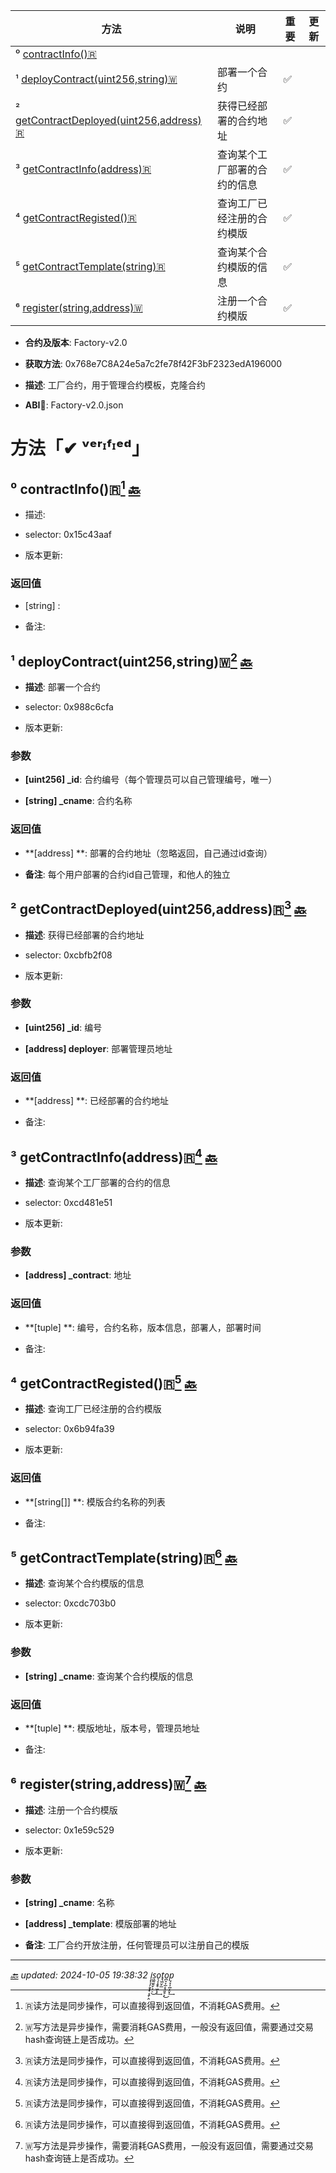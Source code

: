 | <b id="home">方法</b>   | 说明  | 重要  | 更新    |
|-------|-------|-------|-------|
| ⁰ [contractInfo()🇷](#contractInfo()🇷)|  |  |  |
| ¹ [deployContract(uint256,string)🇼](#deployContract(uint256,string)🇼)| 部署一个合约 | ✅ |  |
| ² [getContractDeployed(uint256,address)🇷](#getContractDeployed(uint256,address)🇷)| 获得已经部署的合约地址 | ✅ |  |
| ³ [getContractInfo(address)🇷](#getContractInfo(address)🇷)| 查询某个工厂部署的合约的信息 | ✅ |  |
| ⁴ [getContractRegisted()🇷](#getContractRegisted()🇷)| 查询工厂已经注册的合约模版 | ✅ |  |
| ⁵ [getContractTemplate(string)🇷](#getContractTemplate(string)🇷)| 查询某个合约模版的信息 | ✅ |  |
| ⁶ [register(string,address)🇼](#register(string,address)🇼)| 注册一个合约模版 | ✅ |  |

- **合约及版本**: Factory-v2.0

- **获取方法**: 0x768e7C8A24e5a7c2fe78f42F3bF2323edA196000

- **描述**: 工厂合约，用于管理合约模板，克隆合约

- **ABI📝**: Factory-v2.0.json

# 方法「✔ ᵛᵉʳᶦᶠᶦᵉᵈ」

## ⁰ <b id="contractInfo()🇷">contractInfo()🇷</b>[^1]  [🔙](#home)
- 描述: 

- selector: 0x15c43aaf

- 版本更新: 

### 返回值

- [string] : 

- 备注: 

## ¹ <b id="deployContract(uint256,string)🇼">deployContract(uint256,string)🇼</b>[^2]  [🔙](#home)
- **描述**: 部署一个合约

- selector: 0x988c6cfa

- 版本更新: 

### 参数

- **[uint256] _id**: 合约编号（每个管理员可以自己管理编号，唯一）

- **[string] _cname**: 合约名称

### 返回值

- **[address] **: 部署的合约地址（忽略返回，自己通过id查询）

- **备注**: 每个用户部署的合约id自己管理，和他人的独立

## ² <b id="getContractDeployed(uint256,address)🇷">getContractDeployed(uint256,address)🇷</b>[^1]  [🔙](#home)
- **描述**: 获得已经部署的合约地址

- selector: 0xcbfb2f08

- 版本更新: 

### 参数

- **[uint256] _id**: 编号

- **[address] deployer**: 部署管理员地址

### 返回值

- **[address] **: 已经部署的合约地址

- 备注: 

## ³ <b id="getContractInfo(address)🇷">getContractInfo(address)🇷</b>[^1]  [🔙](#home)
- **描述**: 查询某个工厂部署的合约的信息

- selector: 0xcd481e51

- 版本更新: 

### 参数

- **[address] _contract**: 地址

### 返回值

- **[tuple] **: 编号，合约名称，版本信息，部署人，部署时间

- 备注: 

## ⁴ <b id="getContractRegisted()🇷">getContractRegisted()🇷</b>[^1]  [🔙](#home)
- **描述**: 查询工厂已经注册的合约模版

- selector: 0x6b94fa39

- 版本更新: 

### 返回值

- **[string[]] **: 模版合约名称的列表

- 备注: 

## ⁵ <b id="getContractTemplate(string)🇷">getContractTemplate(string)🇷</b>[^1]  [🔙](#home)
- **描述**: 查询某个合约模版的信息

- selector: 0xcdc703b0

- 版本更新: 

### 参数

- **[string] _cname**: 查询某个合约模版的信息

### 返回值

- **[tuple] **: 模版地址，版本号，管理员地址

- 备注: 

## ⁶ <b id="register(string,address)🇼">register(string,address)🇼</b>[^2]  [🔙](#home)
- **描述**: 注册一个合约模版

- selector: 0x1e59c529

- 版本更新: 

### 参数

- **[string] _cname**: 名称

- **[address] _template**: 模版部署的地址

- **备注**: 工厂合约开放注册，任何管理员可以注册自己的模版

___

*[🔙](#home) updated: 2024-10-05 19:38:32    i̧͎̩̦̯͓͓͔̯̦̭s͖̰̫͈̬͕̱̠͜o̖̗̩̬̥͖͕̝͢t̢͖̤̙̲o̪͉͕̲͔͉͈̥͕͜p̘̞͎̪̩̤͓͢*



[^1]: 🇷读方法是同步操作，可以直接得到返回值，不消耗GAS费用。
[^2]: 🇼写方法是异步操作，需要消耗GAS费用，一般没有返回值，需要通过交易hash查询链上是否成功。
